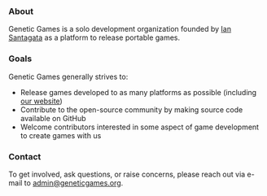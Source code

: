 ### About

Genetic Games is a solo development organization founded by [Ian Santagata](https://iansantagata.com) as a platform to release portable games.

### Goals

Genetic Games generally strives to:

- Release games developed to as many platforms as possible (including [our website](https://geneticgames.org))
- Contribute to the open-source community by making source code available on GitHub
- Welcome contributors interested in some aspect of game development to create games with us

### Contact

To get involved, ask questions, or raise concerns, please reach out via e-mail to admin@geneticgames.org.
